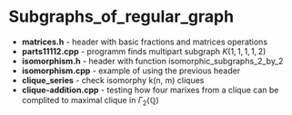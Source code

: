 # Subgraphs_of_regular_graph

- **matrices.h** - header with basic fractions and matrices operations
- **parts11112.cpp** - programm finds multipart subgraph $K(1, 1, 1, 1, 2)$
- **isomorphism.h** - header with function isomorphic_subgraphs_2_by_2
- **isomorphism.cpp** - example of using the previous header
- **clique_series** - check isomorphy k(n, m) cliques
- **clique-addition.cpp** - testing how four marixes from a clique can be complited to maximal clique in $\Gamma_2(\mathbb{Q})$
